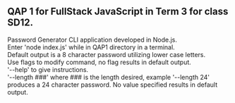 ## QAP 1 for FullStack JavaScript in Term 3 for class SD12.

  Password Generator CLI application developed in Node.js.  
  Enter 'node index.js' while in QAP1 directory in a terminal.  
  Default output is a 8 character password utilizing lower case letters.  
  Use flags to modify command, no flag results in default output.  
     '--help' to give instructions.  
     '--length ###' where ### is the length desired, example '--length 24' produces a 24 character password. No value specified results in default output.  

  
